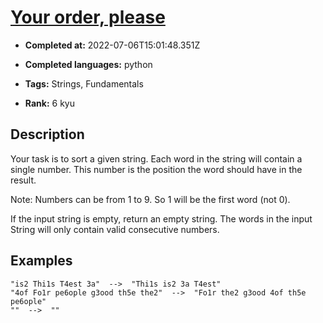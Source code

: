 # [Your order,  please](https://www.codewars.com/kata/55c45be3b2079eccff00010f)

- **Completed at:** 2022-07-06T15:01:48.351Z

- **Completed languages:** python

- **Tags:** Strings, Fundamentals

- **Rank:** 6 kyu

## Description

Your task is to sort a given string. Each word in the string will contain a single number. This number is the position the word should have in the result.

Note: Numbers can be from 1 to 9. So 1 will be the first word (not 0).

If the input string is empty, return an empty string.
The words in the input String will only contain valid consecutive numbers.


## Examples

```
"is2 Thi1s T4est 3a"  -->  "Thi1s is2 3a T4est"
"4of Fo1r pe6ople g3ood th5e the2"  -->  "Fo1r the2 g3ood 4of th5e pe6ople"
""  -->  ""
```